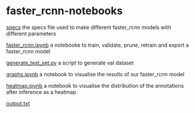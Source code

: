 # faster_rcnn-notebooks

[specs](specs) the specs file used to make different faster_rcnn models with different parameters

[faster_rcnn.ipynb](faster_rcnn.ipynb) a notebooke to train, validate, prune, retrain and export a faster_rcnn model

[generate_test_set.py](generate_test_set.py) a script to generate val dataset

[graphs.ipynb](graphs.ipynb) a notebook to visualise the results of our faster_rcnn model

[heatmap.ipynb](heatmap.ipynb) a notebook to visualise the distribution of the annotations after inference as a heatmap

[output.txt](output.txt)
    
